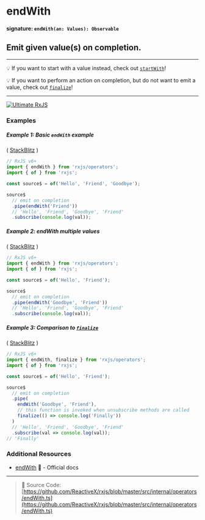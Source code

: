 # endWith

#### signature: `endWith(an: Values): Observable`

## Emit given value(s) on completion.

---

:bulb: If you want to start with a value instead, check out
[`startWith`](startWith.md)!

:bulb: If you want to perform an action on completion, but do not want to emit a
value, check out [`finalize`](../utility/finalize.md)!

---

[![Ultimate RxJS](https://drive.google.com/uc?export=view&id=1htrban3k3Z8CxiKwEV6bdmxW5Wu8xdWX "Ultimate RxJS")](https://ultimatecourses.com/courses/rxjs?ref=4)

### Examples

##### Example 1: Basic `endWith` example

(
[StackBlitz](https://stackblitz.com/edit/typescript-gexe9u?file=index.ts&devtoolsheight=100)
)

```js
// RxJS v6+
import { endWith } from 'rxjs/operators';
import { of } from 'rxjs';

const source$ = of('Hello', 'Friend', 'Goodbye');

source$
  // emit on completion
  .pipe(endWith('Friend'))
  // 'Hello', 'Friend', 'Goodbye', 'Friend'
  .subscribe(console.log(val));
```

##### Example 2: endWith multiple values

(
[StackBlitz](https://stackblitz.com/edit/typescript-dyed7x?file=index.ts&devtoolsheight=100)
)

```js
// RxJS v6+
import { endWith } from 'rxjs/operators';
import { of } from 'rxjs';

const source$ = of('Hello', 'Friend');

source$
  // emit on completion
  .pipe(endWith('Goodbye', 'Friend'))
  // 'Hello', 'Friend', 'Goodbye', 'Friend'
  .subscribe(console.log(val));
```

##### Example 3: Comparison to [`finalize`](../utility/finalize.md)

(
[StackBlitz](https://stackblitz.com/edit/typescript-lkk1pj?file=index.ts&devtoolsheight=100)
)

```js
// RxJS v6+
import { endWith, finalize } from 'rxjs/operators';
import { of } from 'rxjs';

const source$ = of('Hello', 'Friend');

source$
  // emit on completion
  .pipe(
    endWith('Goodbye', 'Friend'),
    // this function is invoked when unsubscribe methods are called
    finalize(() => console.log('Finally'))
  )
  // 'Hello', 'Friend', 'Goodbye', 'Friend'
  .subscribe(val => console.log(val));
// 'Finally'
```

### Additional Resources

- [endWith](https://rxjs.dev/api/operators/endWith)
  :newspaper: - Official docs

---

> :file_folder: Source Code:
> [https://github.com/ReactiveX/rxjs/blob/master/src/internal/operators/endWith.ts](https://github.com/ReactiveX/rxjs/blob/master/src/internal/operators/endWith.ts)
